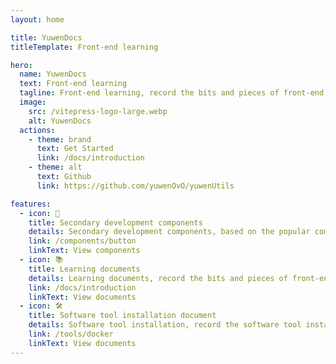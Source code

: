 ```yaml
---
layout: home

title: YuwenDocs
titleTemplate: Front-end learning

hero:
  name: YuwenDocs
  text: Front-end learning
  tagline: Front-end learning, record the bits and pieces of front-end learning
  image:
    src: /vitepress-logo-large.webp
    alt: YuwenDocs
  actions:
    - theme: brand
      text: Get Started
      link: /docs/introduction
    - theme: alt
      text: Github
      link: https://github.com/yuwenOvO/yuwenUtils

features:
  - icon: 🎨
    title: Secondary development components
    details: Secondary development components, based on the popular component library of vue for secondary development to make it more in line with business needs.
    link: /components/button
    linkText: View components
  - icon: 📚
    title: Learning documents
    details: Learning documents, record the bits and pieces of front-end learning.
    link: /docs/introduction
    linkText: View documents
  - icon: 🛠️
    title: Software tool installation document
    details: Software tool installation, record the software tool installation in the front-end development process.
    link: /tools/docker
    linkText: View documents
---
```


<style>
:root {
  --vp-home-hero-name-color: transparent;
  --vp-home-hero-name-background: -webkit-linear-gradient(120deg, #bd34fe 30%, #41d1ff);

  --vp-home-hero-image-background-image: linear-gradient(-45deg, #bd34fe 50%, #47caff 50%);
  --vp-home-hero-image-filter: blur(44px);
}

@media (min-width: 640px) {
  :root {
    --vp-home-hero-image-filter: blur(56px);
  }
}

@media (min-width: 960px) {
  :root {
    --vp-home-hero-image-filter: blur(68px);
  }
}
</style>
